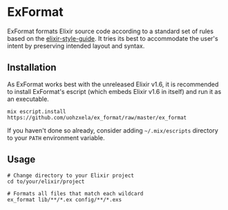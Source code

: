 # ExFormat

ExFormat formats Elixir source code according to a standard set of rules based on the [elixir-style-guide](https://github.com/lexmag/elixir-style-guide). It tries its best to accommodate the user's intent by preserving intended layout and syntax.

## Installation

As ExFormat works best with the unreleased Elixir v1.6, it is recommended to install ExFormat's escript (which embeds Elixir v1.6 in itself) and run it as an executable.

```
mix escript.install https://github.com/uohzxela/ex_format/raw/master/ex_format 
```

If you haven't done so already, consider adding `~/.mix/escripts` directory to your `PATH` environment variable.

## Usage

```
# Change directory to your Elixir project
cd to/your/elixir/project

# Formats all files that match each wildcard
ex_format lib/**/*.ex config/**/*.exs
```

